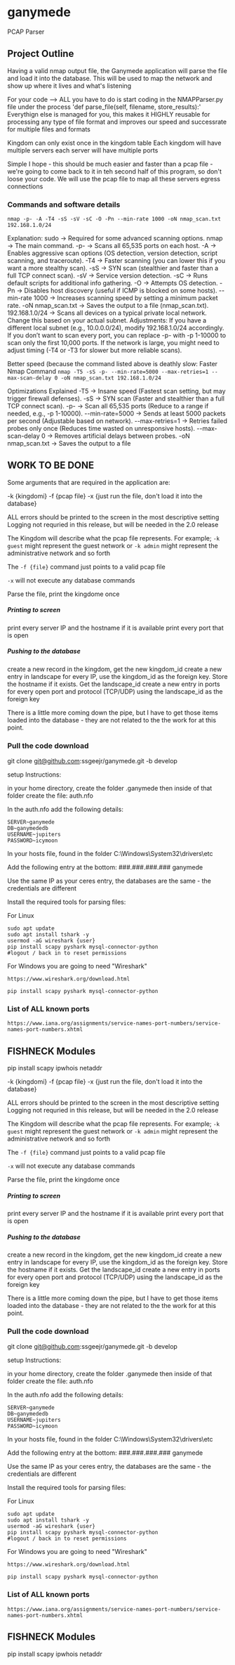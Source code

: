 # ganymede
PCAP Parser


##  Project Outline 
Having a valid nmap output file, the Ganymede application will parse the file and load it into the database.
This will be used to map the network and show up where it lives and what's listening

For your code -->  ALL you have to do is start coding in the NMAPParser.py file under the process 'def parse_file(self, filename, store_results):'
Everythign else is managed for you, this makes it HIGHLY reusable for processing any type of file format and improves our speed and successrate for multiple files and formats 


Kingdom can only exist once in the kingdom table
Each kingdom will have multiple servers
each server will have multiple ports 

Simple I hope - this should be much easier and faster than a pcap file - we're going to come back to it in teh second half of this program, so don't loose your code. 
We will use the pcap file to map all these servers egress connections 

### Commands and software details

`nmap -p- -A -T4 -sS -sV -sC -O -Pn --min-rate 1000 -oN nmap_scan.txt 192.168.1.0/24`

Explanation:
	sudo → Required for some advanced scanning options.
	nmap → The main command.
	-p- → Scans all 65,535 ports on each host.
	-A → Enables aggressive scan options (OS detection, version detection, script scanning, and traceroute).
	-T4 → Faster scanning (you can lower this if you want a more stealthy scan).
	-sS → SYN scan (stealthier and faster than a full TCP connect scan).
	-sV → Service version detection.
	-sC → Runs default scripts for additional info gathering.
	-O → Attempts OS detection.
	-Pn → Disables host discovery (useful if ICMP is blocked on some hosts).
	--min-rate 1000 → Increases scanning speed by setting a minimum packet rate.
	-oN nmap_scan.txt → Saves the output to a file (nmap_scan.txt).
192.168.1.0/24 → Scans all devices on a typical private local network. Change this based on your actual subnet.
Adjustments:
If you have a different local subnet (e.g., 10.0.0.0/24), modify 192.168.1.0/24 accordingly.
If you don’t want to scan every port, you can replace -p- with -p 1-10000 to scan only the first 10,000 ports.
If the network is large, you might need to adjust timing (-T4 or -T3 for slower but more reliable scans).



Better speed (because the command listed above is deathly slow:
Faster Nmap Command
`nmap -T5 -sS -p- --min-rate=5000 --max-retries=1 --max-scan-delay 0 -oN nmap_scan.txt 192.168.1.0/24`

Optimizations Explained
	-T5 → Insane speed (Fastest scan setting, but may trigger firewall defenses).
	-sS → SYN scan (Faster and stealthier than a full TCP connect scan).
	-p- → Scan all 65,535 ports (Reduce to a range if needed, e.g., -p 1-10000).
	--min-rate=5000 → Sends at least 5000 packets per second (Adjustable based on network).
	--max-retries=1 → Retries failed probes only once (Reduces time wasted on unresponsive hosts).
	--max-scan-delay 0 → Removes artificial delays between probes.
	-oN nmap_scan.txt → Saves the output to a file



##  WORK TO BE DONE 
Some arguments that are required in the application are:

-k {kingdomi}
-f {pcap file}
-x {just run the file, don't load it into the database}

ALL errors should be printed to the screen in the most descriptive setting 
Logging not requried in this release, but will be needed in the 2.0 release

The Kingdom will describe what the pcap file represents. 
For example; 
	`-k guest` might represent the guest network or 
	`-k admin` might represent the administrative network 
	and so forth 
	
The `-f {file}` command just points to a valid pcap file 

`-x` will not execute any database commands 

Parse the file, print the kingdome once
##### Printing to screen 
print every server IP and the hostname if it is available
print every port that is open

##### Pushing to the database
create a new record in the kingdom, get the new kingdom_id
create a new entry in landscape for every IP, use the kingdom_id as the foreign key. Store the hostname if it exists. Get the landscape_id
create a new entry in ports for every open port and protocol (TCP/UDP) using the landscape_id as the foreign key

There is a little more coming down the pipe, but I have to get those items loaded into the database - they are not related to the the work for at this point.
	

### Pull the code download
git clone git@github.com:ssgeejr/ganymede.git -b develop


setup Instructions:

in your home directory, create the folder .ganymede 
then inside of that folder create the file: auth.nfo 

In the auth.nfo add the following details:
```
SERVER~ganymede
DB~ganymededb
USERNAME~jupiters
PASSWORD~icymoon
```

In your hosts file, found in the folder C:\Windows\System32\drivers\etc

Add the following entry at the bottom: 
###.###.###.###	ganymede 

Use the same IP as your ceres entry, the databases are the same - the credentials are different

Install the required tools for parsing files: 

For Linux
```
sudo apt update
sudo apt install tshark -y
usermod -aG wireshark {user}
pip install scapy pyshark mysql-connector-python
#logout / back in to reset permissions
```

For Windows you are going to need "Wireshark" 
```
https://www.wireshark.org/download.html

pip install scapy pyshark mysql-connector-python

```

### List of ALL known ports
`https://www.iana.org/assignments/service-names-port-numbers/service-names-port-numbers.xhtml`



## FISHNECK Modules


pip install scapy ipwhois netaddr


-k {kingdomi}
-f {pcap file}
-x {just run the file, don't load it into the database}

ALL errors should be printed to the screen in the most descriptive setting 
Logging not requried in this release, but will be needed in the 2.0 release

The Kingdom will describe what the pcap file represents. 
For example; 
	`-k guest` might represent the guest network or 
	`-k admin` might represent the administrative network 
	and so forth 
	
The `-f {file}` command just points to a valid pcap file 

`-x` will not execute any database commands 

Parse the file, print the kingdome once
##### Printing to screen 
print every server IP and the hostname if it is available
print every port that is open

##### Pushing to the database
create a new record in the kingdom, get the new kingdom_id
create a new entry in landscape for every IP, use the kingdom_id as the foreign key. Store the hostname if it exists. Get the landscape_id
create a new entry in ports for every open port and protocol (TCP/UDP) using the landscape_id as the foreign key

There is a little more coming down the pipe, but I have to get those items loaded into the database - they are not related to the the work for at this point.
	

### Pull the code download
git clone git@github.com:ssgeejr/ganymede.git -b develop


setup Instructions:

in your home directory, create the folder .ganymede 
then inside of that folder create the file: auth.nfo 

In the auth.nfo add the following details:
```
SERVER~ganymede
DB~ganymededb
USERNAME~jupiters
PASSWORD~icymoon
```

In your hosts file, found in the folder C:\Windows\System32\drivers\etc

Add the following entry at the bottom: 
###.###.###.###	ganymede 

Use the same IP as your ceres entry, the databases are the same - the credentials are different

Install the required tools for parsing files: 

For Linux
```
sudo apt update
sudo apt install tshark -y
usermod -aG wireshark {user}
pip install scapy pyshark mysql-connector-python
#logout / back in to reset permissions
```

For Windows you are going to need "Wireshark" 
```
https://www.wireshark.org/download.html

pip install scapy pyshark mysql-connector-python

```

### List of ALL known ports
`https://www.iana.org/assignments/service-names-port-numbers/service-names-port-numbers.xhtml`



## FISHNECK Modules


pip install scapy ipwhois netaddr

